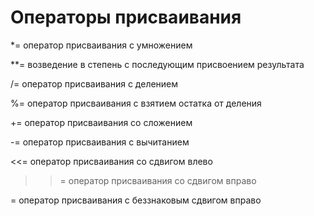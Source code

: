# Операторы присваивания

*= оператор присваивания с умножением

**= возведение в степень с последующим присвоением результата

/= оператор присваивания с делением

%= оператор присваивания с взятием остатка от деления

+= оператор присваивания со сложением

-= оператор присваивания с вычитанием

<<= оператор присваивания со сдвигом влево

>>= оператор присваивания со сдвигом вправо

= оператор присваивания с беззнаковым сдвигом вправо